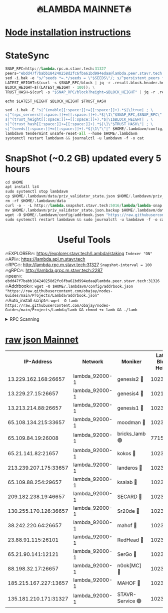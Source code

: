 <h1 align="center"> 🔥LAMBDA MAINNET🔥</h1>


[Node installation instructions](https://github.com/obajay/nodes-Guides/tree/main/Projects/Lambda)
=


# StateSync
```python
SNAP_RPC=http://lambda.rpc.m.stavr.tech:31327
peers="ebdd47f7babb184240258d2fc6fba61bd994edaa@lambda.peer.stavr.tech:31326" 
sed -i.bak -e "s/^seeds *=.*/seeds = \"$SEEDS\"/; s/^persistent_peers *=.*/persistent_peers = \"$PEERS\"/" $HOME/.lambdavm/config/config.toml
LATEST_HEIGHT=$(curl -s $SNAP_RPC/block | jq -r .result.block.header.height); \
BLOCK_HEIGHT=$((LATEST_HEIGHT - 100)); \
TRUST_HASH=$(curl -s "$SNAP_RPC/block?height=$BLOCK_HEIGHT" | jq -r .result.block_id.hash)

echo $LATEST_HEIGHT $BLOCK_HEIGHT $TRUST_HASH

sed -i.bak -E "s|^(enable[[:space:]]+=[[:space:]]+).*$|\1true| ; \
s|^(rpc_servers[[:space:]]+=[[:space:]]+).*$|\1\"$SNAP_RPC,$SNAP_RPC\"| ; \
s|^(trust_height[[:space:]]+=[[:space:]]+).*$|\1$BLOCK_HEIGHT| ; \
s|^(trust_hash[[:space:]]+=[[:space:]]+).*$|\1\"$TRUST_HASH\"| ; \
s|^(seeds[[:space:]]+=[[:space:]]+).*$|\1\"\"|" $HOME/.lambdavm/config/config.toml
lambdavm tendermint unsafe-reset-all --home $HOME/.lambdavm
systemctl restart lambdavm && journalctl -u lambdavm -f -o cat

```
# SnapShot (~0.2 GB) updated every 5 hours
```python
cd $HOME
apt install lz4
sudo systemctl stop lambdavm
cp $HOME/.lambdavm/data/priv_validator_state.json $HOME/.lambdavm/priv_validator_state.json.backup
rm -rf $HOME/.lambdavm/data
curl -o - -L http://lambda.snapshot.stavr.tech:5016/lambda/lambda-snap.tar.lz4 | lz4 -c -d - | tar -x -C $HOME/.lambdavm --strip-components 2
mv $HOME/.lambdavm/priv_validator_state.json.backup $HOME/.lambdavm/data/priv_validator_state.json
wget -O $HOME/.lambdavm/config/addrbook.json "https://raw.githubusercontent.com/obajay/nodes-Guides/main/Projects/Lambda/addrbook.json"
sudo systemctl restart lambdavm && sudo journalctl -u lambdavm -f -o cat
```
 <h1 align="center"> Useful Tools</h1>

🔥EXPLORER🔥:      https://explorer.stavr.tech/Lambda/staking	        `Indexer "ON"` \
🔥API🔥: 			 		 https://lambda.api.m.stavr.tech \
🔥RPC🔥:           http://lambda.rpc.m.stavr.tech:31327	              `Snapshot-interval = 100` \
🔥gRPC🔥:          http://lambda.grpc.m.stavr.tech:2287 \
🔥peer🔥:					 `ebdd47f7babb184240258d2fc6fba61bd994edaa@lambda.peer.stavr.tech:31326` \
🔥Addrbook🔥:    ```wget -O $HOME/.lambdavm/config/addrbook.json "https://raw.githubusercontent.com/obajay/nodes-Guides/main/Projects/Lambda/addrbook.json"``` \
🔥Auto_install script🔥: ```wget -O lamb https://raw.githubusercontent.com/obajay/nodes-Guides/main/Projects/Lambda/lamb && chmod +x lamb && ./lamb```


<details>
<summary>RPC Scanning</summary>

<h2 align="center"> We scan nodes in real time every 4 hours. And we provide the final result of RPC endpoints.
We cannot influence the operation of these nodes in any way. </h2>


```python
If Voting Power is higher than 0 --> then the Node is a validator of the network and may be subject to attack and be a potential threat to the chain.
```
```python
We marked such validators with a red symbol
```

</details>

[raw json Mainnet](https://rpc-check.lambm.stavr.tech/lambm/rpc-lambm-result.json)
=


<table><tr><th>IP-Address</th><th>Network</th><th>Moniker</th><th>Latest Block Height</th><th>Earliest Block Height</th><th>Catching Up</th><th>Voting Power</th><th>Scan Time</th></tr><tr><td>13.229.162.168:26657</td><td>lambda_92000-1</td><td>genesis2 🔴</td><td>10233302</td><td>1</td><td>False</td><td>16606838</td><td>2023-11-28T19:39:17.085254112UTC</td></tr><tr><td>13.229.27.15:26657</td><td>lambda_92000-1</td><td>genesis4 🔴</td><td>10217322</td><td>1</td><td>False</td><td>10131070</td><td>2023-11-28T19:39:20.035661000UTC</td></tr><tr><td>13.213.214.88:26657</td><td>lambda_92000-1</td><td>genesis1 🔴</td><td>10233303</td><td>1</td><td>False</td><td>107835</td><td>2023-11-28T19:39:21.264930412UTC</td></tr><tr><td>65.108.134.215:33657</td><td>lambda_92000-1</td><td>moodman 🔴</td><td>10233303</td><td>632001</td><td>False</td><td>1070005</td><td>2023-11-28T19:39:26.434046905UTC</td></tr><tr><td>65.109.84.19:26008</td><td>lambda_92000-1</td><td>bricks_lamb 🟢</td><td>7715743</td><td>7581001</td><td>False</td><td>0</td><td>2023-11-28T19:39:30.986198888UTC</td></tr><tr><td>65.21.141.82:21657</td><td>lambda_92000-1</td><td>kokos 🔴</td><td>10233303</td><td>7716001</td><td>False</td><td>546765</td><td>2023-11-28T19:39:23.676655188UTC</td></tr><tr><td>213.239.207.175:33657</td><td>lambda_92000-1</td><td>landeros 🔴</td><td>10233300</td><td>8136001</td><td>False</td><td>933980</td><td>2023-11-28T19:39:11.133465921UTC</td></tr><tr><td>65.109.88.254:29657</td><td>lambda_92000-1</td><td>ksalab 🔴</td><td>10233303</td><td>8715001</td><td>False</td><td>500550</td><td>2023-11-28T19:39:27.169030088UTC</td></tr><tr><td>209.182.238.19:46657</td><td>lambda_92000-1</td><td>SECARD 🔴</td><td>10233301</td><td>9443001</td><td>False</td><td>2092101</td><td>2023-11-28T19:39:16.185712424UTC</td></tr><tr><td>130.255.170.126:36657</td><td>lambda_92000-1</td><td>Sr20de 🔴</td><td>10233300</td><td>10014001</td><td>False</td><td>670256</td><td>2023-11-28T19:39:11.555818929UTC</td></tr><tr><td>38.242.220.64:26657</td><td>lambda_92000-1</td><td>mahof 🔴</td><td>10233300</td><td>10131001</td><td>False</td><td>770350</td><td>2023-11-28T19:39:06.440866099UTC</td></tr><tr><td>23.88.91.115:26101</td><td>lambda_92000-1</td><td>RedHead 🔴</td><td>10233300</td><td>10133300</td><td>False</td><td>553202</td><td>2023-11-28T19:39:11.822514616UTC</td></tr><tr><td>65.21.90.141:12121</td><td>lambda_92000-1</td><td>SerGo 🔴</td><td>10233303</td><td>10133303</td><td>False</td><td>10501511</td><td>2023-11-28T19:39:27.603384751UTC</td></tr><tr><td>88.198.32.17:26657</td><td>lambda_92000-1</td><td>n0ok[MC] 🔴</td><td>10233304</td><td>10133304</td><td>False</td><td>1578630</td><td>2023-11-28T19:39:30.619003751UTC</td></tr><tr><td>185.215.167.227:13657</td><td>lambda_92000-1</td><td>MAHOF 🔴</td><td>10233303</td><td>10134001</td><td>False</td><td>2051510</td><td>2023-11-28T19:39:20.356552972UTC</td></tr><tr><td>135.181.210.171:31327</td><td>lambda_92000-1</td><td>STAVR-Service 🟢</td><td>10233303</td><td>10230001</td><td>False</td><td>0</td><td>2023-11-28T19:39:26.071621556UTC</td></tr></table>
